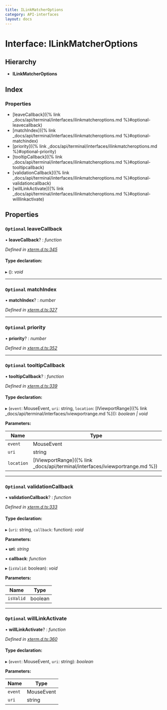 ```yaml
---
title: ILinkMatcherOptions
category: API-interfaces
layout: docs
---
```



# Interface: ILinkMatcherOptions

## Hierarchy

* **ILinkMatcherOptions**

## Index

### Properties

* [leaveCallback]({% link _docs/api/terminal/interfaces/ilinkmatcheroptions.md %}#optional-leavecallback)
* [matchIndex]({% link _docs/api/terminal/interfaces/ilinkmatcheroptions.md %}#optional-matchindex)
* [priority]({% link _docs/api/terminal/interfaces/ilinkmatcheroptions.md %}#optional-priority)
* [tooltipCallback]({% link _docs/api/terminal/interfaces/ilinkmatcheroptions.md %}#optional-tooltipcallback)
* [validationCallback]({% link _docs/api/terminal/interfaces/ilinkmatcheroptions.md %}#optional-validationcallback)
* [willLinkActivate]({% link _docs/api/terminal/interfaces/ilinkmatcheroptions.md %}#optional-willlinkactivate)

## Properties

### `Optional` leaveCallback

• **leaveCallback**? : *function*

*Defined in [xterm.d.ts:345](https://github.com/xtermjs/xterm.js/blob/4.14.1/typings/xterm.d.ts#L345)*

#### Type declaration:

▸ (): *void*

___

### `Optional` matchIndex

• **matchIndex**? : *number*

*Defined in [xterm.d.ts:327](https://github.com/xtermjs/xterm.js/blob/4.14.1/typings/xterm.d.ts#L327)*

___

### `Optional` priority

• **priority**? : *number*

*Defined in [xterm.d.ts:352](https://github.com/xtermjs/xterm.js/blob/4.14.1/typings/xterm.d.ts#L352)*

___

### `Optional` tooltipCallback

• **tooltipCallback**? : *function*

*Defined in [xterm.d.ts:339](https://github.com/xtermjs/xterm.js/blob/4.14.1/typings/xterm.d.ts#L339)*

#### Type declaration:

▸ (`event`: MouseEvent, `uri`: string, `location`: [IViewportRange]({% link _docs/api/terminal/interfaces/iviewportrange.md %})): *boolean | void*

**Parameters:**

Name | Type |
------ | ------ |
`event` | MouseEvent |
`uri` | string |
`location` | [IViewportRange]({% link _docs/api/terminal/interfaces/iviewportrange.md %}) |

___

### `Optional` validationCallback

• **validationCallback**? : *function*

*Defined in [xterm.d.ts:333](https://github.com/xtermjs/xterm.js/blob/4.14.1/typings/xterm.d.ts#L333)*

#### Type declaration:

▸ (`uri`: string, `callback`: function): *void*

**Parameters:**

▪ **uri**: *string*

▪ **callback**: *function*

▸ (`isValid`: boolean): *void*

**Parameters:**

Name | Type |
------ | ------ |
`isValid` | boolean |

___

### `Optional` willLinkActivate

• **willLinkActivate**? : *function*

*Defined in [xterm.d.ts:360](https://github.com/xtermjs/xterm.js/blob/4.14.1/typings/xterm.d.ts#L360)*

#### Type declaration:

▸ (`event`: MouseEvent, `uri`: string): *boolean*

**Parameters:**

Name | Type |
------ | ------ |
`event` | MouseEvent |
`uri` | string |
